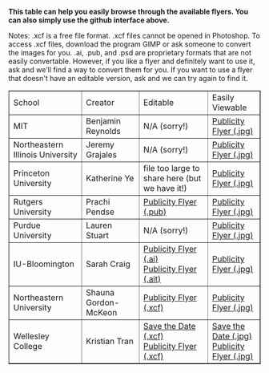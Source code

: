 
__This table can help you easily browse through the available flyers.  You can also simply use the github interface above.__

Notes: .xcf is a free file format.  .xcf files cannot be opened in Photoshop.  To access .xcf files, download the program GIMP or ask someone to convert the images for you.  .ai, .pub, and .psd are proprietary formats that are not easily convertable.  However, if you like a flyer and definitely want to use it, ask and we'll find a way to convert them for you.  If you want to use a flyer that doesn't have an editable version, ask and we can try again to find it.

<table border=1px cellpadding=5px>
<tr><td>School</td><td>Creator</td><td>Editable</td><td>Easily Viewable</td></tr>
<tr><td>MIT</td><td>Benjamin Reynolds</td><td>N/A (sorry!)</td><td><a href="./MIT_publicityflyer.jpg">Publicity Flyer (.jpg)</a></td></tr>
<tr><td>Northeastern Illinois University</td><td>Jeremy Grajales</td><td>N/A (sorry!)</td><td><a href="./NEIU_publicityflyer.jpg">Publicity Flyer (.jpg)</a></td></tr>
<tr><td>Princeton University</td><td>Katherine Ye</td><td>file too large to share here (but we have it!)</td><td><a href="./Princeton_publicityflyer.jpg">Publicity Flyer (.jpg)</a></td></tr>
<tr><td>Rutgers University</td><td>Prachi Pendse</td><td><a href="./Rutgers_publicityflyer.pub">Publicity Flyer (.pub)</a></td><td><a href="./Rutgers_publicityflyer.jpg">Publicity Flyer (.jpg)</a></td></tr>
<tr><td>Purdue University</td><td>Lauren Stuart</td><td>N/A (sorry!)</td><td><a href="./Purdue_publicityflyer.jpg">Publicity Flyer (.jpg)</a></td></tr>
<tr><td>IU-Bloomington</td><td>Sarah Craig</td><td><a href="./IUB_publicityflyer.ai">Publicity Flyer (.ai)</a><br /><a href="./IUB_publicityflyer.ait">Publicity Flyer (.ait)</a></td><td><a href="./IUB_publicityflyer.jpg">Publicity Flyer (.jpg)</a></td></tr>
<tr><td>Northeastern University</td><td>Shauna Gordon-McKeon</td><td><a href="./Northeastern_publicityflyer.xcf">Publicity Flyer (.xcf)</a></td><td><a href="./Northeastern_publicityflyer.jpg">Publicity Flyer (.jpg)</a></td></tr>
<tr><td>Wellesley College</td><td>Kristian Tran</td><td><a href="./Wellesley_savethedate.xcf">Save the Date (.xcf)</a><br /><a href="./Wellesley_publicityflyer.xcf">Publicity Flyer (.xcf)</a></td><td><a href="./Wellesley_savethedate.jpg">Save the Date (.jpg)</a><br /><a href="./Wellesley_publicityflyer.jpg">Publicity Flyer (.jpg)</a></td></tr>
</table>


